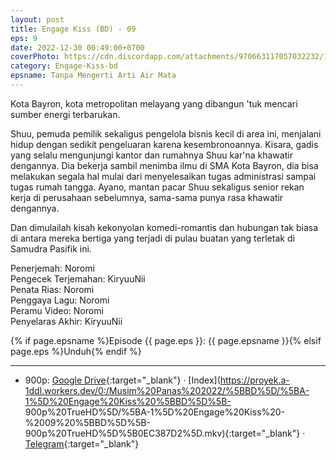 ```yaml
---
layout: post
title: Engage Kiss (BD) - 09
eps: 9
date: 2022-12-30 00:49:00+0700
coverPhoto: https://cdn.discordapp.com/attachments/970663117057032232/1058078563598860308/mpv-shot0177.jpg
category: Engage-Kiss-bd
epsname: Tanpa Mengerti Arti Air Mata
---
```


Kota Bayron, kota metropolitan melayang yang dibangun 'tuk mencari sumber energi terbarukan.

Shuu, pemuda pemilik sekaligus pengelola bisnis kecil di area ini, menjalani hidup dengan sedikit pengeluaran karena kesembronoannya.
Kisara, gadis yang selalu mengunjungi kantor dan rumahnya Shuu kar'na khawatir dengannya. Dia bekerja sambil menimba ilmu di SMA Kota Bayron, dia bisa melakukan segala hal mulai dari menyelesaikan tugas administrasi sampai tugas rumah tangga.
Ayano, mantan pacar Shuu sekaligus senior rekan kerja di perusahaan sebelumnya, sama-sama punya rasa khawatir dengannya.

Dan dimulailah kisah kekonyolan komedi-romantis dan hubungan tak biasa di antara mereka bertiga yang terjadi di pulau buatan yang terletak di Samudra Pasifik ini.

Penerjemah: Noromi<br>
Pengecek Terjemahan: KiryuuNii<br>
Penata Rias: Noromi<br>
Penggaya Lagu: Noromi<br>
Peramu Video: Noromi<br>
Penyelaras Akhir: KiryuuNii<br>

{% if page.epsname %}Episode {{ page.eps }}: {{ page.epsname }}{% elsif page.eps %}Unduh{% endif %}

---
- 900p: [Google Drive](https://drive.google.com/file/d/1y7AbOjy0tgzrx7gJa0mQpIH7OjfxU3bX/view?usp=share_link){:target="_blank"} &middot; [Index](https://proyek.a-1ddl.workers.dev/0:/Musim%20Panas%202022/%5BBD%5D/%5BA-1%5D%20Engage%20Kiss%20%5BBD%5D%5B- 900p%20TrueHD%5D/%5BA-1%5D%20Engage%20Kiss%20-%2009%20%5BBD%5D%5B- 900p%20TrueHD%5D%5B0EC387D2%5D.mkv){:target="_blank"} &middot; [Telegram](https://t.me/a1fansubweeklies/174){:target="_blank"}
